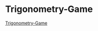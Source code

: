 # Trigonometry-Game

[Trigonometry-Game](https://tsofindavid-personal.github.io/trigonometry.github.io)

